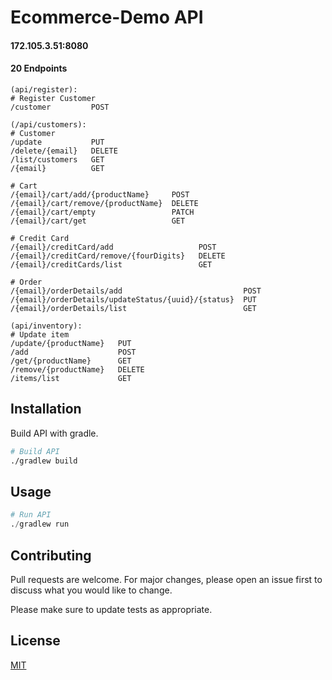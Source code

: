 # Ecommerce-Demo API
#### 172.105.3.51:8080
#### 20 Endpoints
```
(api/register):
# Register Customer
/customer         POST

(/api/customers):
# Customer        
/update           PUT
/delete/{email}   DELETE
/list/customers   GET
/{email}          GET

# Cart
/{email}/cart/add/{productName}     POST
/{email}/cart/remove/{productName}  DELETE
/{email}/cart/empty                 PATCH
/{email}/cart/get                   GET

# Credit Card
/{email}/creditCard/add                   POST
/{email}/creditCard/remove/{fourDigits}   DELETE
/{email}/creditCards/list                 GET

# Order
/{email}/orderDetails/add                           POST
/{email}/orderDetails/updateStatus/{uuid}/{status}  PUT
/{email}/orderDetails/list                          GET

(api/inventory):
# Update item
/update/{productName}   PUT
/add                    POST
/get/{productName}      GET
/remove/{productName}   DELETE
/items/list             GET
```

## Installation

Build API with gradle.

```bash
# Build API
./gradlew build
```

## Usage

```python
# Run API
./gradlew run
```

## Contributing
Pull requests are welcome. For major changes, please open an issue first to discuss what you would like to change.

Please make sure to update tests as appropriate.

## License
[MIT](https://choosealicense.com/licenses/mit/)
